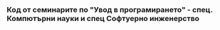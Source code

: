 ### Код от семинарите по "Увод в програмирането" - спец. Компютърни науки и спец Софтуерно инженерство
